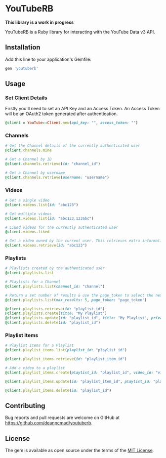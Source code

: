 # YouTubeRB

**This library is a work in progress**

YouTubeRB is a Ruby library for interacting with the YouTube Data v3 API.

## Installation

Add this line to your application's Gemfile:

```ruby
gem 'youtuberb'
```

## Usage

### Set Client Details

Firstly you'll need to set an API Key and an Access Token. 
An Access Token will be an OAuth2 token generated after authentication. 

```ruby
@client = YouTube::Client.new(api_key: "", access_token: "")
```

### Channels

```ruby
# Get the Channel details of the currently authenticated user
@client.channels.mine

# Get a Channel by ID
@client.channels.retrieve(id: "channel_id")

# Get a Channel by username
@client.channels.retrieve(username: "username")
```

### Videos

```ruby
# Get a single video
@client.videos.list(id: "abc123")

# Get multiple videos
@client.videos.list(id: "abc123,123abc")

# Liked videos for the currently authenticated user
@client.videos.liked

# Get a video owned by the current user. This retrieves extra information so will only work on videos owned by the current user.
@client.videos.retrieve(id: "abc123")
```

### Playlists

```ruby
# Playlists created by the authenticated user
@client.playlists.list

# Playlists for a Channel
@client.playlists.list(channel_id: "channel")

# Return a set number of results & use the page_token to select the next/previous page
@client.playlists.list(max_results: 5, page_token: "page_token")

@client.playlists.retrieve(id: "playlist_id")
@client.playlists.create(title: "My Playlist")
@client.playlists.update(id: "playlist_id", title: "My Playlist", privacy_status: "public")
@client.playlists.delete(id: "playlist_id")
```
### Playlist Items

```ruby
# Playlist Items for a Playlist
@client.playlist_items.list(playlist_id: "playlist_id")

@client.playlist_items.retrieve(id: "playlist_item_id")

# Add a video to a playlist
@client.playlist_items.create(playlist_id: "playlist_id", video_id: "video_id")

@client.playlist_items.update(id: "playlist_item_id", playlist_id: "playlist_id", video_id: "video_id")

@client.playlist_items.delete(id: "playlist_id")
```

## Contributing

Bug reports and pull requests are welcome on GitHub at https://github.com/deanpcmad/youtuberb.

## License

The gem is available as open source under the terms of the [MIT License](https://opensource.org/licenses/MIT).
